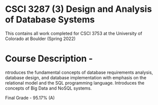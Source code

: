 # CSCI 3287 (3) Design and Analysis of Database Systems
This contains all work completed for CSCI 3753 at the University of Colorado at Boulder (Spring 2022)

# Course Description -
ntroduces the fundamental concepts of database requirements analysis, database design, and database implementation with emphasis on the relational model and the SQL programming language. Introduces the concepts of Big Data and NoSQL systems.

Final Grade - 95.17% (A)
